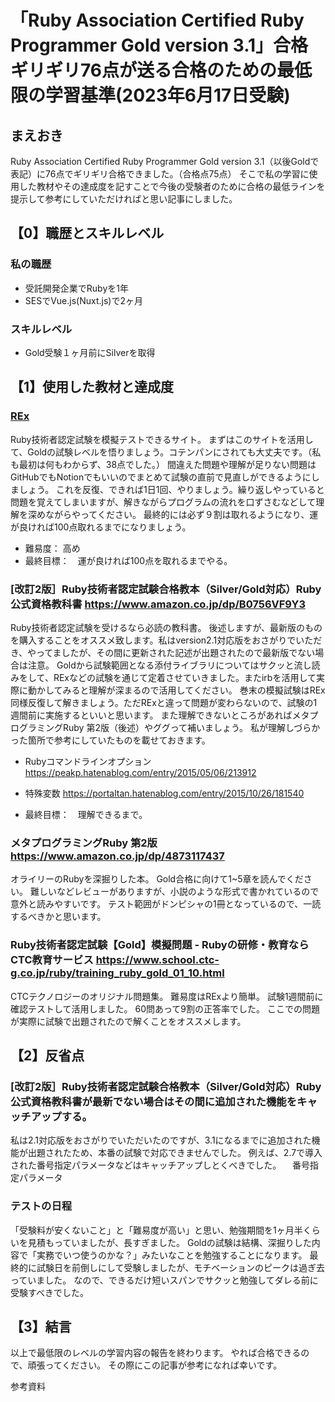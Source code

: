 # 「Ruby Association Certified Ruby Programmer Gold version 3.1」合格ギリギリ76点が送る合格のための最低限の学習基準(2023年6月17日受験)
## まえおき
Ruby Association Certified Ruby Programmer Gold version 3.1（以後Goldで表記）に76点でギリギリ合格できました。（合格点75点）
そこで私の学習に使用した教材やその達成度を記すことで今後の受験者のために合格の最低ラインを提示して参考にしていただければと思い記事にしました。

## 【0】職歴とスキルレベル
### 私の職歴
- 受託開発企業でRubyを1年
- SESでVue.js(Nuxt.js)で2ヶ月
### スキルレベル
- Gold受験１ヶ月前にSilverを取得

## 【1】使用した教材と達成度
### [REx](https://rex.libertyfish.co.jp/)
Ruby技術者認定試験を模擬テストできるサイト。
まずはこのサイトを活用して、Goldの試験レベルを悟りましょう。コテンパンにされても大丈夫です。（私も最初は何もわからず、38点でした。）
間違えた問題や理解が足りない問題はGitHubでもNotionでもいいのでまとめて試験の直前で見直しができるようにしましょう。
これを反復、できれば1日1回、やりましょう。繰り返しやっていると問題を覚えてしまいますが、解きながらプログラムの流れを口ずさむなどして理解を深めながらやってください。
最終的には必ず９割は取れるようになり、運が良ければ100点取れるまでになりましょう。

- 難易度： 高め
- 最終目標：　運が良ければ100点を取れるまでやる。


### [改訂2版］Ruby技術者認定試験合格教本（Silver/Gold対応）Ruby公式資格教科書 https://www.amazon.co.jp/dp/B0756VF9Y3
Ruby技術者認定試験を受けるなら必読の教科書。
後述しますが、最新版のものを購入することをオススメ致します。私はversion2.1対応版をおさがりでいただき、やってましたが、その間に更新された記述が出題されたので最新版でない場合は注意。
Goldから試験範囲となる添付ライブラリについてはサクッと流し読みをして、RExなどの試験を通じて定着させていきました。またirbを活用して実際に動かしてみると理解が深まるので活用してください。
巻末の模擬試験はREx同様反復して解きましょう。ただRExと違って問題が変わらないので、試験の1週間前に実施するといいと思います。
また理解できないところがあればメタプログラミングRuby 第2版（後述）やググって補いましょう。
私が理解しづらかった箇所で参考にしていたものを載せておきます。
- Rubyコマンドラインオプション
https://peakp.hatenablog.com/entry/2015/05/06/213912
- 特殊変数
https://portaltan.hatenablog.com/entry/2015/10/26/181540

- 最終目標：　理解できるまで。

### メタプログラミングRuby 第2版 https://www.amazon.co.jp/dp/4873117437
オライリーのRubyを深掘りした本。
Gold合格に向けて1~5章を読んでください。
難しいなどレビューがありますが、小説のような形式で書かれているので意外と読みやすいです。
テスト範囲がドンピシャの1冊となっているので、一読するべきかと思います。

### Ruby技術者認定試験【Gold】模擬問題 - Rubyの研修・教育ならCTC教育サービス https://www.school.ctc-g.co.jp/ruby/training_ruby_gold_01_10.html
CTCテクノロジーのオリジナル問題集。
難易度はRExより簡単。
試験1週間前に確認テストして活用しました。 60問あって9割の正答率でした。
ここでの問題が実際に試験で出題されたので解くことをオススメします。

## 【2】反省点
### [改訂2版］Ruby技術者認定試験合格教本（Silver/Gold対応）Ruby公式資格教科書が最新でない場合はその間に追加された機能をキャッチアップする。
私は2.1対応版をおさがりでいただいたのですが、3.1になるまでに追加された機能が出題されたため、本番の試験で対応できませんでした。
例えば、2.7で導入された番号指定パラメータなどはキャッチアップしとくべきでした。
　番号指定パラメータ

### テストの日程
「受験料が安くないこと」と「難易度が高い」と思い、勉強期間を1ヶ月半くらいを見積もっていましたが、長すぎました。
Goldの試験は結構、深掘りした内容で「実務でいつ使うのかな？」みたいなことを勉強することになります。
最終的に試験日を前倒しにして受験しましたが、モチベーションのピークは過ぎ去っていました。
なので、できるだけ短いスパンでサクッと勉強してダレる前に受験すべきでした。

## 【3】結言
以上で最低限のレベルの学習内容の報告を終わります。
やれば合格できるので、頑張ってください。
その際にこの記事が参考になれば幸いです。



参考資料

